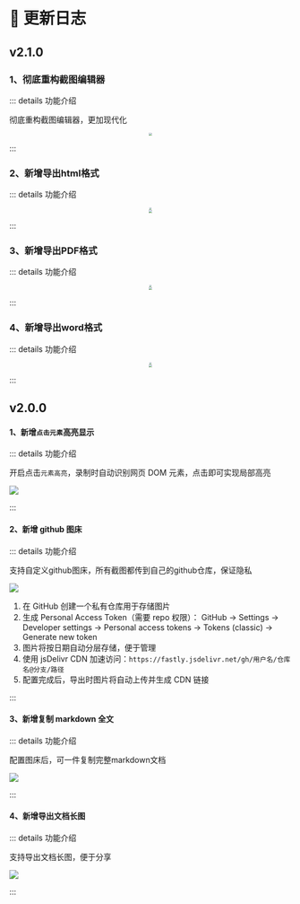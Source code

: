 # 📝 更新日志

## v2.1.0

### 1、彻底重构截图编辑器

::: details 功能介绍

彻底重构截图编辑器，更加现代化

<center> <img src="https://raw.gitmirror.com/TWO-ICE/image/main/week/202508251031516.png" style="zoom:33%;" /></center>

:::

### 2、新增导出html格式

::: details 功能介绍

<center><img src="https://raw.gitmirror.com/TWO-ICE/image/main/week/202508251038898.png" style="zoom:25%;" /></center>

<center><img src="https://raw.gitmirror.com/TWO-ICE/image/main/week/202508251043348.png" style="zoom:33%;" /></center>

:::

### 3、新增导出PDF格式

::: details 功能介绍

<center><img src="https://raw.gitmirror.com/TWO-ICE/image/main/week/202508251040731.png" style="zoom:25%;" /></center>

<center> <img src="https://raw.gitmirror.com/TWO-ICE/image/main/week/202508251042085.png" style="zoom:33%;" /></center>

:::

### 4、新增导出word格式

::: details 功能介绍

<center><img src="https://raw.gitmirror.com/TWO-ICE/image/main/week/202508251041998.png" style="zoom:25%;" /></center>

<center><img src="https://raw.gitmirror.com/TWO-ICE/image/main/week/202508251045945.png" style="zoom:33%;" /></center>

:::

## v2.0.0

#### 1、新增`点击元素`高亮显示

::: details 功能介绍

开启点击`元素高亮`，录制时自动识别网页 DOM 元素，点击即可实现局部高亮

![](https://pic.fengsutb.com/pic/25822142052.png)

:::

#### 2、新增 github 图床

::: details 功能介绍

支持自定义github图床，所有截图都传到自己的github仓库，保证隐私

![](https://raw.gitmirror.com/TWO-ICE/image/main/week/202508221430140.png)

1. 在 GitHub 创建一个私有仓库用于存储图片
2. 生成 Personal Access Token（需要 repo 权限）：
   GitHub → Settings → Developer settings → Personal access tokens → Tokens (classic) → Generate new token
3. 图片将按日期自动分层存储，便于管理
4. 使用 jsDelivr CDN 加速访问：`https://fastly.jsdelivr.net/gh/用户名/仓库名@分支/路径`
5. 配置完成后，导出时图片将自动上传并生成 CDN 链接

:::

#### 3、新增复制 markdown 全文

::: details 功能介绍

配置图床后，可一件复制完整markdown文档

![](https://raw.gitmirror.com/TWO-ICE/image/main/week/202508221438321.png)

:::

#### 4、新增导出文档长图

::: details 功能介绍

支持导出文档长图，便于分享

![](https://raw.gitmirror.com/TWO-ICE/image/main/week/202508221439386.png)


:::

